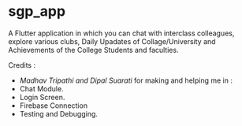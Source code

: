 # sgp_app

A Flutter application in which you can chat with interclass colleagues, explore various clubs, Daily Upadates of Collage/University and Achievements of the College Students and faculties.

Credits : 
  - *Madhav Tripathi and Dipal Suarati* for making and helping me in :  
  - Chat Module.
  - Login Screen.
  - Firebase Connection
  - Testing and Debugging.

